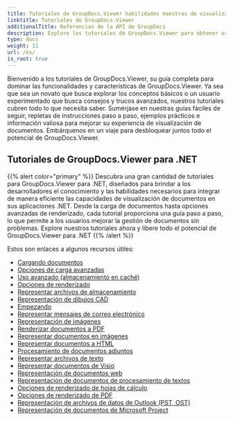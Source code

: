 ```yaml
---
title: Tutoriales de GroupDocs.Viewer habilidades maestras de visualización de documentos
linktitle: Tutoriales de GroupDocs.Viewer
additionalTitle: Referencias de la API de GroupDocs
description: Explore los tutoriales de GroupDocs.Viewer para obtener orientación completa sobre cómo maximizar las capacidades de visualización de documentos. ¡Desbloquea todo su potencial hoy!
type: docs
weight: 11
url: /es/
is_root: true
---
```


Bienvenido a los tutoriales de GroupDocs.Viewer, su guía completa para dominar las funcionalidades y características de GroupDocs.Viewer. Ya sea que sea un novato que busca explorar los conceptos básicos o un usuario experimentado que busca consejos y trucos avanzados, nuestros tutoriales cubren todo lo que necesita saber. Sumérjase en nuestras guías fáciles de seguir, repletas de instrucciones paso a paso, ejemplos prácticos e información valiosa para mejorar su experiencia de visualización de documentos. Embárquenos en un viaje para desbloquear juntos todo el potencial de GroupDocs.Viewer.

## Tutoriales de GroupDocs.Viewer para .NET
{{% alert color="primary" %}}
Descubra una gran cantidad de tutoriales para GroupDocs.Viewer para .NET, diseñados para brindar a los desarrolladores el conocimiento y las habilidades necesarios para integrar de manera eficiente las capacidades de visualización de documentos en sus aplicaciones .NET. Desde la carga de documentos hasta opciones avanzadas de renderizado, cada tutorial proporciona una guía paso a paso, lo que permite a los usuarios mejorar la gestión de documentos sin problemas. Explore nuestros tutoriales ahora y libere todo el potencial de GroupDocs.Viewer para .NET
{{% /alert %}}

Estos son enlaces a algunos recursos útiles:
 
- [Cargando documentos](./net/loading-documents/)
- [Opciones de carga avanzadas](./net/advanced-loading/)
- [Uso avanzado (almacenamiento en caché)](./net/advanced-usage-caching/)
- [Opciones de renderizado](./net/rendering-options/)
- [Representar archivos de almacenamiento](./net/rendering-archive-files/)
- [Representación de dibujos CAD](./net/rendering-cad-drawings/)
- [Empezando](./net/getting-started/)
- [Representar mensajes de correo electrónico](./net/rendering-email-messages/)
- [Representación de imágenes](./net/image-rendering/)
- [Renderizar documentos a PDF](./net/rendering-documents-pdf/)
- [Representar documentos en imágenes](./net/rendering-documents-images/)
- [Representar documentos a HTML](./net/rendering-documents-html/)
- [Procesamiento de documentos adjuntos](./net/processing-document-attachments/)
- [Representar archivos de texto](./net/rendering-text-files/)
- [Representar documentos de Visio](./net/rendering-visio-documents/)
- [Representación de documentos web](./net/rendering-web-documents/)
- [Representación de documentos de procesamiento de textos](./net/rendering-word-processing-documents/)
- [Opciones de renderizado de hojas de cálculo](./net/spreadsheet-rendering-options/)
- [Opciones de renderizado de PDF](./net/pdf-rendering-options/)
- [Representación de archivos de datos de Outlook (PST, OST)](./net/rendering-outlook-data-files/)
- [Representación de documentos de Microsoft Project](./net/rendering-ms-project-documents/)
